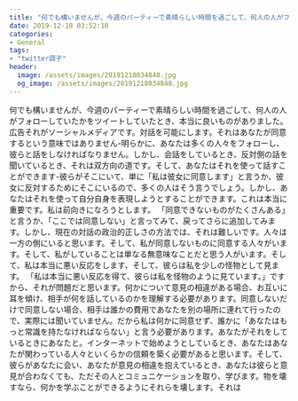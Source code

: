 ```yaml
---
title: "何でも構いませんが、今週のパーティーで素晴らしい時間を過ごして、何人の人がフォローしていたかをツイートしていたとき、本当に良いものがありました。"
date: 2019-12-18 03:52:10
categories:
- General
tags:
- "twitter調子"
header:
  image: /assets/images/20191218034848.jpg
  og_image: /assets/images/20191218034848.jpg
---
```


何でも構いませんが、今週のパーティーで素晴らしい時間を過ごして、何人の人がフォローしていたかをツイートしていたとき、本当に良いものがありました。広告それがソーシャルメディアです。対話を可能にします。それはあなたが同意するという意味ではありません-明らかに、あなたは多くの人々をフォローし、彼らと話をしなければなりません。しかし、会話をしているとき、反対側の話を聞いているとき、それは双方向の道です。そして、あなたはそれを使って話すことができます-彼らがそこにいて、単に「私は彼女に同意します」と言うか、彼女に反対するためにそこにいるので、多くの人はそう言うでしょう。しかし、あなたはそれを使って自分自身を表現しようとすることができます。これは本当に重要です。私は前向きになろうとします。 「同意できないものがたくさんある」と言うか、「ここでは同意しない」と言ってみて、戻ってさらに追加してみます。しかし、現在の対話の政治的正しさの方法では、それは難しいです。人々は一方の側にいると思います。そして、私が同意しないものに同意する人々がいます。そして、私がしていることは単なる無意味なことだと思う人がいます。そして、私は本当に悪い反応をします、そして、彼らは私を少しの怪物として見ます。 「私は本当に悪い反応を得て、彼らは私を怪物のように見ています。」ですから、それが問題だと思います。何かについて意見の相違がある場合、お互いに耳を傾け、相手が何を話しているのかを理解する必要があります。同意しないだけで同意しない場合、相手は誰かの費用であなたを別の場所に連れて行ったので、実際には聞いていません。だから私は何かに同意せず、誰かに「あなたはもっと常識を持たなければならない」と言う必要があります。あなたがそれをしているときにあなたと。インターネットで始めようとしているとき、あなたはあなたが関わっている人々といくらかの信頼を築く必要があると思います。そして、彼らがあなたに会い、あなたが意見の相違を抱えているとき、あなたは彼らと意見が合わなくても、ただその人とコミュニケーションを取り、学びます。物を壊すなら、何かを学ぶことができるようにそれらを壊します。それは

